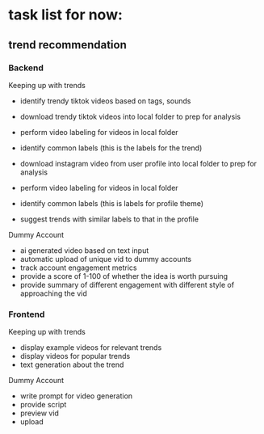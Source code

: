 # task list for now:

## trend recommendation
### Backend
Keeping up with trends
- identify trendy tiktok videos based on tags, sounds
- download trendy tiktok videos into local folder to prep for analysis
- perform video labeling for videos in local folder
- identify common labels (this is the labels for the trend)

- download instagram video from user profile into local folder to prep for analysis
- perform video labeling for videos in local folder
- identify common labels (this is labels for profile theme)

- suggest trends with similar labels to that in the profile

Dummy Account
- ai generated video based on text input
- automatic upload of unique vid to dummy accounts
- track account engagement metrics
- provide a score of 1-100 of whether the idea is worth pursuing
- provide summary of different engagement with different style of approaching the vid

### Frontend
Keeping up with trends
- display example videos for relevant trends
- display videos for popular trends
- text generation about the trend

Dummy Account
- write prompt for video generation
- provide script
- preview vid
- upload